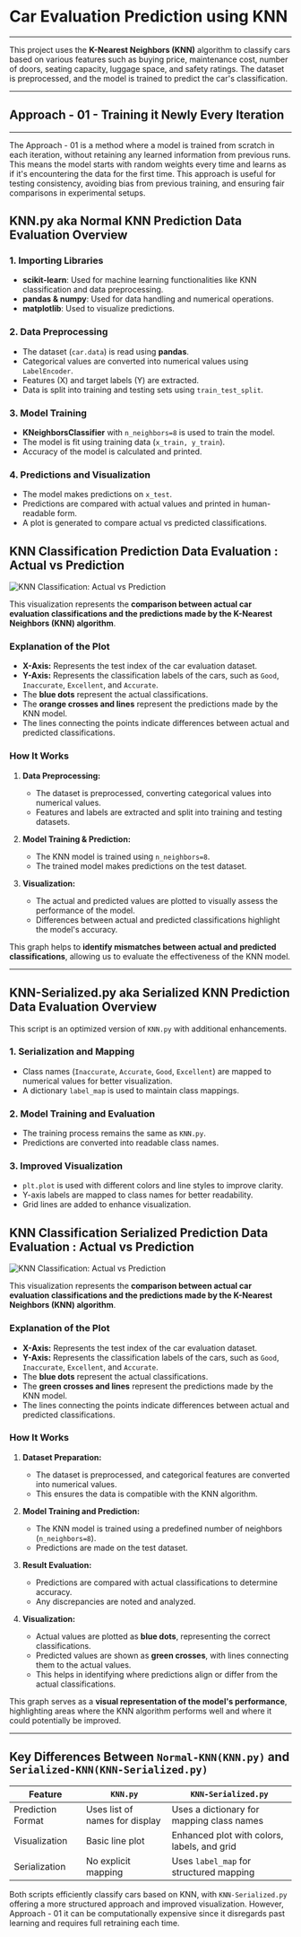 # Car Evaluation Prediction using KNN

---

This project uses the **K-Nearest Neighbors (KNN)** algorithm to classify cars based on various features such as buying price, maintenance cost, number of doors, seating capacity, luggage space, and safety ratings. The dataset is preprocessed, and the model is trained to predict the car's classification.

---

## Approach - 01 - Training it Newly Every Iteration

--- 
The Approach - 01 is a method where a model is trained from scratch in each iteration, without retaining any learned information from previous runs. This means the model starts with random weights every time and learns as if it's encountering the data for the first time. This approach is useful for testing consistency, avoiding bias from previous training, and ensuring fair comparisons in experimental setups.

## KNN.py aka Normal KNN Prediction Data Evaluation Overview

### **1. Importing Libraries**
- **scikit-learn**: Used for machine learning functionalities like KNN classification and data preprocessing.
- **pandas & numpy**: Used for data handling and numerical operations.
- **matplotlib**: Used to visualize predictions.

### **2. Data Preprocessing**
- The dataset (`car.data`) is read using **pandas**.
- Categorical values are converted into numerical values using `LabelEncoder`.
- Features (X) and target labels (Y) are extracted.
- Data is split into training and testing sets using `train_test_split`.

### **3. Model Training**
- **KNeighborsClassifier** with `n_neighbors=8` is used to train the model.
- The model is fit using training data (`x_train, y_train`).
- Accuracy of the model is calculated and printed.

### **4. Predictions and Visualization**
- The model makes predictions on `x_test`.
- Predictions are compared with actual values and printed in human-readable form.
- A plot is generated to compare actual vs predicted classifications.

## KNN Classification Prediction Data Evaluation : Actual vs Prediction

![KNN Classification: Actual vs Prediction](https://github.com/Ahnuf-Karim-Chowdhury/Car-Evaluation-Prediction-using-KNN/blob/main/Approach%20-%2001%20-%20Training%20it%20Newly%20Evrey%20Iteration/Result%20Prediction/Prediction%20Data%20Evaluation.png?raw=true)

This visualization represents the **comparison between actual car evaluation classifications and the predictions made by the K-Nearest Neighbors (KNN) algorithm**.

### **Explanation of the Plot**
- **X-Axis:** Represents the test index of the car evaluation dataset.
- **Y-Axis:** Represents the classification labels of the cars, such as `Good`, `Inaccurate`, `Excellent`, and `Accurate`.
- The **blue dots** represent the actual classifications.
- The **orange crosses and lines** represent the predictions made by the KNN model.
- The lines connecting the points indicate differences between actual and predicted classifications.

### **How It Works**
1. **Data Preprocessing:**  
   - The dataset is preprocessed, converting categorical values into numerical values.
   - Features and labels are extracted and split into training and testing datasets.

2. **Model Training & Prediction:**  
   - The KNN model is trained using `n_neighbors=8`.
   - The trained model makes predictions on the test dataset.

3. **Visualization:**  
   - The actual and predicted values are plotted to visually assess the performance of the model.
   - Differences between actual and predicted classifications highlight the model's accuracy.

This graph helps to **identify mismatches between actual and predicted classifications**, allowing us to evaluate the effectiveness of the KNN model.


---

## KNN-Serialized.py aka Serialized KNN Prediction Data Evaluation Overview

This script is an optimized version of `KNN.py` with additional enhancements.

### **1. Serialization and Mapping**
- Class names (`Inaccurate`, `Accurate`, `Good`, `Excellent`) are mapped to numerical values for better visualization.
- A dictionary `label_map` is used to maintain class mappings.

### **2. Model Training and Evaluation**
- The training process remains the same as `KNN.py`.
- Predictions are converted into readable class names.

### **3. Improved Visualization**
- `plt.plot` is used with different colors and line styles to improve clarity.
- Y-axis labels are mapped to class names for better readability.
- Grid lines are added to enhance visualization.

## KNN Classification Serialized Prediction Data Evaluation : Actual vs Prediction

![KNN Classification: Actual vs Prediction](https://github.com/Ahnuf-Karim-Chowdhury/Car-Evaluation-Prediction-using-KNN/blob/main/Approach%20-%2001%20-%20Training%20it%20Newly%20Evrey%20Iteration/Result%20Prediction/Serialized%20Prediction%20Data%20Evaluation.png?raw=true)

This visualization represents the **comparison between actual car evaluation classifications and the predictions made by the K-Nearest Neighbors (KNN) algorithm**.

### **Explanation of the Plot**
- **X-Axis:** Represents the test index of the car evaluation dataset.
- **Y-Axis:** Represents the classification labels of the cars, such as `Good`, `Inaccurate`, `Excellent`, and `Accurate`.
- The **blue dots** represent the actual classifications.
- The **green crosses and lines** represent the predictions made by the KNN model.
- The lines connecting the points indicate differences between actual and predicted classifications.

### **How It Works**
1. **Dataset Preparation:**  
   - The dataset is preprocessed, and categorical features are converted into numerical values.  
   - This ensures the data is compatible with the KNN algorithm.

2. **Model Training and Prediction:**  
   - The KNN model is trained using a predefined number of neighbors (`n_neighbors=8`).  
   - Predictions are made on the test dataset.

3. **Result Evaluation:**  
   - Predictions are compared with actual classifications to determine accuracy.  
   - Any discrepancies are noted and analyzed.

4. **Visualization:**  
   - Actual values are plotted as **blue dots**, representing the correct classifications.  
   - Predicted values are shown as **green crosses**, with lines connecting them to the actual values.  
   - This helps in identifying where predictions align or differ from the actual classifications.

This graph serves as a **visual representation of the model's performance**, highlighting areas where the KNN algorithm performs well and where it could potentially be improved.


---

## Key Differences Between `Normal-KNN(KNN.py)` and `Serialized-KNN(KNN-Serialized.py)`
| Feature | `KNN.py` | `KNN-Serialized.py` |
|---------|---------|---------------------|
| Prediction Format | Uses list of names for display | Uses a dictionary for mapping class names |
| Visualization | Basic line plot | Enhanced plot with colors, labels, and grid |
| Serialization | No explicit mapping | Uses `label_map` for structured mapping |

Both scripts efficiently classify cars based on KNN, with `KNN-Serialized.py` offering a more structured approach and improved visualization.
However, Approach - 01 it can be computationally expensive since it disregards past learning and requires full retraining each time.
